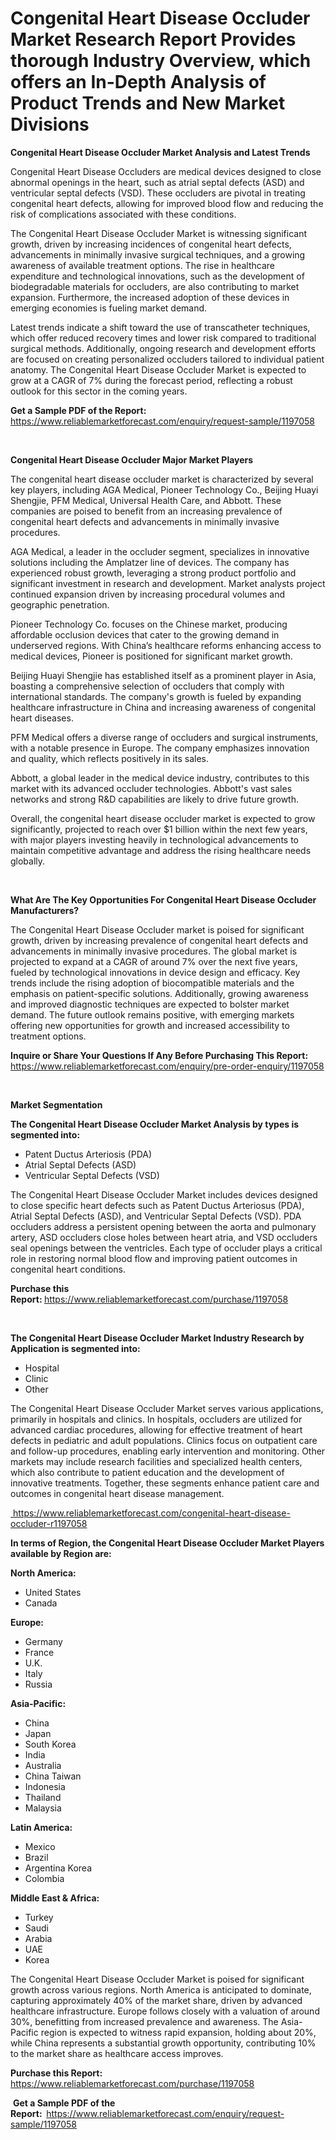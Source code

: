 <p><h1>Congenital Heart Disease Occluder Market Research Report Provides thorough Industry Overview, which offers an In-Depth Analysis of Product Trends and New Market Divisions</h1></p><p><strong>Congenital Heart Disease Occluder Market Analysis and Latest Trends</strong></p>
<p><p>Congenital Heart Disease Occluders are medical devices designed to close abnormal openings in the heart, such as atrial septal defects (ASD) and ventricular septal defects (VSD). These occluders are pivotal in treating congenital heart defects, allowing for improved blood flow and reducing the risk of complications associated with these conditions.</p><p>The Congenital Heart Disease Occluder Market is witnessing significant growth, driven by increasing incidences of congenital heart defects, advancements in minimally invasive surgical techniques, and a growing awareness of available treatment options. The rise in healthcare expenditure and technological innovations, such as the development of biodegradable materials for occluders, are also contributing to market expansion. Furthermore, the increased adoption of these devices in emerging economies is fueling market demand.</p><p>Latest trends indicate a shift toward the use of transcatheter techniques, which offer reduced recovery times and lower risk compared to traditional surgical methods. Additionally, ongoing research and development efforts are focused on creating personalized occluders tailored to individual patient anatomy. The Congenital Heart Disease Occluder Market is expected to grow at a CAGR of 7% during the forecast period, reflecting a robust outlook for this sector in the coming years.</p></p>
<p><strong>Get a Sample PDF of the Report:&nbsp;</strong> <a href="https://www.reliablemarketforecast.com/enquiry/request-sample/1197058?utm_campaign=3135&utm_medium=2&utm_source=Github&utm_content=ia&utm_term=14042025&utm_id=congenital-heart-disease-occluder">https://www.reliablemarketforecast.com/enquiry/request-sample/1197058</a></p>
<p>&nbsp;</p>
<p><strong>Congenital Heart Disease Occluder Major Market Players</strong></p>
<p><p>The congenital heart disease occluder market is characterized by several key players, including AGA Medical, Pioneer Technology Co., Beijing Huayi Shengjie, PFM Medical, Universal Health Care, and Abbott. These companies are poised to benefit from an increasing prevalence of congenital heart defects and advancements in minimally invasive procedures.</p><p>AGA Medical, a leader in the occluder segment, specializes in innovative solutions including the Amplatzer line of devices. The company has experienced robust growth, leveraging a strong product portfolio and significant investment in research and development. Market analysts project continued expansion driven by increasing procedural volumes and geographic penetration.</p><p>Pioneer Technology Co. focuses on the Chinese market, producing affordable occlusion devices that cater to the growing demand in underserved regions. With China’s healthcare reforms enhancing access to medical devices, Pioneer is positioned for significant market growth.</p><p>Beijing Huayi Shengjie has established itself as a prominent player in Asia, boasting a comprehensive selection of occluders that comply with international standards. The company's growth is fueled by expanding healthcare infrastructure in China and increasing awareness of congenital heart diseases.</p><p>PFM Medical offers a diverse range of occluders and surgical instruments, with a notable presence in Europe. The company emphasizes innovation and quality, which reflects positively in its sales.</p><p>Abbott, a global leader in the medical device industry, contributes to this market with its advanced occluder technologies. Abbott's vast sales networks and strong R&D capabilities are likely to drive future growth.</p><p>Overall, the congenital heart disease occluder market is expected to grow significantly, projected to reach over $1 billion within the next few years, with major players investing heavily in technological advancements to maintain competitive advantage and address the rising healthcare needs globally.</p></p>
<p>&nbsp;</p>
<p><strong>What Are The Key Opportunities For Congenital Heart Disease Occluder Manufacturers?</strong></p>
<p><p>The Congenital Heart Disease Occluder market is poised for significant growth, driven by increasing prevalence of congenital heart defects and advancements in minimally invasive procedures. The global market is projected to expand at a CAGR of around 7% over the next five years, fueled by technological innovations in device design and efficacy. Key trends include the rising adoption of biocompatible materials and the emphasis on patient-specific solutions. Additionally, growing awareness and improved diagnostic techniques are expected to bolster market demand. The future outlook remains positive, with emerging markets offering new opportunities for growth and increased accessibility to treatment options.</p></p>
<p><strong>Inquire or Share Your Questions If Any Before Purchasing This Report:</strong> <a href="https://www.reliablemarketforecast.com/enquiry/pre-order-enquiry/1197058?utm_campaign=3135&utm_medium=2&utm_source=Github&utm_content=ia&utm_term=14042025&utm_id=congenital-heart-disease-occluder">https://www.reliablemarketforecast.com/enquiry/pre-order-enquiry/1197058</a></p>
<p>&nbsp;</p>
<p><strong>Market Segmentation</strong></p>
<p><strong>The Congenital Heart Disease Occluder Market Analysis by types is segmented into:</strong></p>
<p><ul><li>Patent Ductus Arteriosis (PDA)</li><li>Atrial Septal Defects (ASD)</li><li>Ventricular Septal Defects (VSD)</li></ul></p>
<p><p>The Congenital Heart Disease Occluder Market includes devices designed to close specific heart defects such as Patent Ductus Arteriosus (PDA), Atrial Septal Defects (ASD), and Ventricular Septal Defects (VSD). PDA occluders address a persistent opening between the aorta and pulmonary artery, ASD occluders close holes between heart atria, and VSD occluders seal openings between the ventricles. Each type of occluder plays a critical role in restoring normal blood flow and improving patient outcomes in congenital heart conditions.</p></p>
<p><strong>Purchase this Report:&nbsp;</strong><a href="https://www.reliablemarketforecast.com/purchase/1197058?utm_campaign=3135&utm_medium=2&utm_source=Github&utm_content=ia&utm_term=14042025&utm_id=congenital-heart-disease-occluder">https://www.reliablemarketforecast.com/purchase/1197058</a></p>
<p>&nbsp;</p>
<p><strong>The Congenital Heart Disease Occluder Market Industry Research by Application is segmented into:</strong></p>
<p><ul><li>Hospital</li><li>Clinic</li><li>Other</li></ul></p>
<p><p>The Congenital Heart Disease Occluder Market serves various applications, primarily in hospitals and clinics. In hospitals, occluders are utilized for advanced cardiac procedures, allowing for effective treatment of heart defects in pediatric and adult populations. Clinics focus on outpatient care and follow-up procedures, enabling early intervention and monitoring. Other markets may include research facilities and specialized health centers, which also contribute to patient education and the development of innovative treatments. Together, these segments enhance patient care and outcomes in congenital heart disease management.</p></p>
<p><a href="https://www.reliablemarketforecast.com/congenital-heart-disease-occluder-r1197058?utm_campaign=3135&utm_medium=2&utm_source=Github&utm_content=ia&utm_term=14042025&utm_id=congenital-heart-disease-occluder">&nbsp;https://www.reliablemarketforecast.com/congenital-heart-disease-occluder-r1197058</a></p>
<p><strong>In terms of Region, the Congenital Heart Disease Occluder Market Players available by Region are:</strong></p>
<p>
    <p> <strong> North America: </strong>
        <ul>
            <li>United States</li>
            <li>Canada</li>
        </ul>
        </p> 
    <p> <strong> Europe: </strong>
        <ul>
            <li>Germany</li>
            <li>France</li>
            <li>U.K.</li>
            <li>Italy</li>
            <li>Russia</li>
        </ul>
        </p> 
    <p> <strong> Asia-Pacific: </strong>
        <ul>
            <li>China</li>
            <li>Japan</li>
            <li>South Korea</li>
            <li>India</li>
            <li>Australia</li>
            <li>China Taiwan</li>
            <li>Indonesia</li>
            <li>Thailand</li>
            <li>Malaysia</li>
        </ul>
        </p> 
    <p> <strong> Latin America: </strong>
        <ul>
            <li>Mexico</li>
            <li>Brazil</li>
            <li>Argentina Korea</li>
            <li>Colombia</li>
        </ul>
        </p> 
    <p> <strong> Middle East & Africa: </strong>
        <ul>
            <li>Turkey</li>
            <li>Saudi</li>
            <li>Arabia</li>
            <li>UAE</li>
            <li>Korea</li>
        </ul>
    </p>
    </p>
<p><p>The Congenital Heart Disease Occluder Market is poised for significant growth across various regions. North America is anticipated to dominate, capturing approximately 40% of the market share, driven by advanced healthcare infrastructure. Europe follows closely with a valuation of around 30%, benefitting from increased prevalence and awareness. The Asia-Pacific region is expected to witness rapid expansion, holding about 20%, while China represents a substantial growth opportunity, contributing 10% to the market share as healthcare access improves.</p></p>
<p><strong>Purchase this Report: </strong><a href="https://www.reliablemarketforecast.com/purchase/1197058?utm_campaign=3135&utm_medium=2&utm_source=Github&utm_content=ia&utm_term=14042025&utm_id=congenital-heart-disease-occluder">https://www.reliablemarketforecast.com/purchase/1197058</a></p>
<p>&nbsp;<strong>Get a Sample PDF of the Report:&nbsp;&nbsp;</strong><a href="https://www.reliablemarketforecast.com/enquiry/request-sample/1197058?utm_campaign=3135&utm_medium=2&utm_source=Github&utm_content=ia&utm_term=14042025&utm_id=congenital-heart-disease-occluder">https://www.reliablemarketforecast.com/enquiry/request-sample/1197058</a></p>
<p><strong></strong></p>
<p><p></p><p></p><p></p></p>